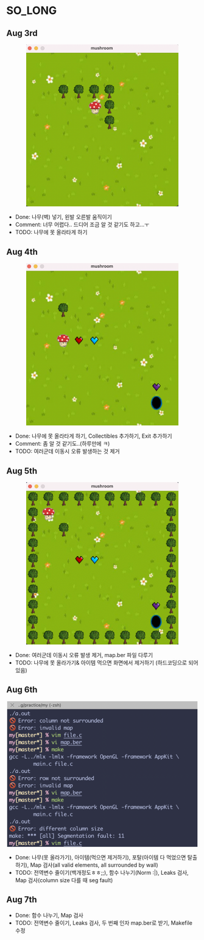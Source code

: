 # SO_LONG
## Aug 3rd
<p align = "center"><img src = "https://github.com/euiminnn/image-upload/blob/master/shroom_and_tree.png" width = "400"></p>

- Done: 나무(벽) 넣기, 왼발 오른발 움직이기
- Comment: 너무 어렵다.. 드디어 조금 알 것 같기도 하고...ㅜ
- TODO: 나무에 못 올라타게 하기

## Aug 4th
<p align = "center"><img src = "https://github.com/euiminnn/image-upload/blob/master/collectibles.png" width = "400"></p>

- Done: 나무에 못 올라타게 하기, Collectibles 추가하기, Exit 추가하기
- Comment: 좀 알 것 같기도..(하루만에 ㅋ)
- TODO: 여러군데 이동시 오류 발생하는 것 제거

## Aug 5th
<p align = "center"><img src = "https://github.com/euiminnn/image-upload/blob/master/map.png" width = "400"></p>

- Done: 여러군데 이동시 오류 발생 제거, map.ber 파일 다루기
- TODO: 나무에 못 올라가기& 아이템 먹으면 화면에서 제거하기 (하드코딩으로 되어있음)

## Aug 6th
<p align = "center"><img src = "https://github.com/euiminnn/image-upload/blob/master/map_parsing.png" width = "500"></p>

- Done: 나무(못 올라가기), 아이템(먹으면 제거하기), 포탈(아이템 다 먹었으면 탈출하기), Map 검사(all valid elements, all surrounded by wall)
- TODO: 전역변수 줄이기(백개정도ㅎㅎ;;), 함수 나누기(Norm :|), Leaks 검사, Map 검사(column size 다를 때 seg fault)

## Aug 7th

- Done: 함수 나누기, Map 검사
- TODO: 전역변수 줄이기, Leaks 검사, 두 번째 인자 map.ber로 받기, Makefile 수정
